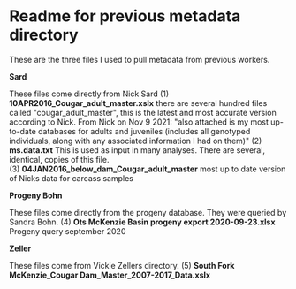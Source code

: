 # Readme for previous metadata directory

These are the three files I used to pull metadata from previous workers.

<b>Sard </b>

These files come directly from Nick Sard 
(1) __10APR2016_Cougar_adult_master.xslx__ there are several hundred files called "cougar_adult_master", this is the latest and most accurate version according to Nick. From Nick on Nov 9 2021: "also attached is my most up-to-date databases for adults and juveniles (includes all genotyped individuals, along with any associated information I had on them)"
(2) __ms.data.txt__ This is used as input in many analyses. There are several, identical, copies of this file.  
(3) __04JAN2016_below_dam_Cougar_adult_master__ most up to date version of Nicks data for carcass samples


<b>Progeny Bohn </b>

These files come directly from the progeny database. They were queried by Sandra Bohn.
(4) __Ots McKenzie Basin progeny export 2020-09-23.xlsx__ Progeny query september 2020  

<b> Zeller </b>  

These files come from Vickie Zellers directory.
(5) __South Fork McKenzie_Cougar Dam_Master_2007-2017_Data.xslx__ 

